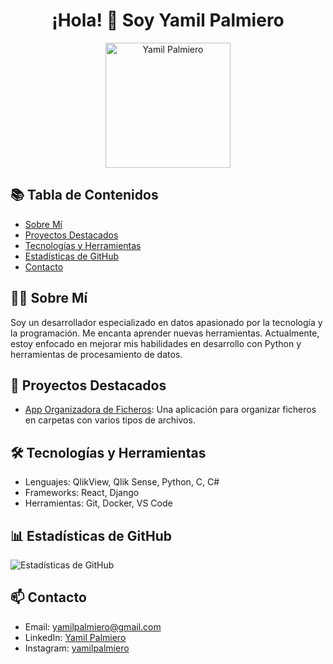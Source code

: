 <h1 align="center">¡Hola! 👋 Soy Yamil Palmiero</h1>
<p align="center">
  <img src="[URL_DE_TU_IMAGEN](https://media.licdn.com/dms/image/v2/D4D03AQEKJKtgQWvF6g/profile-displayphoto-shrink_200_200/profile-displayphoto-shrink_200_200/0/1689515345659?e=1754524800&v=beta&t=Kuf8iuzmFZWEDPc0OLT4z8iJ2GggI82Df6m_5irMJ9g)" alt="Yamil Palmiero" width="200"/>
</p>



## 📚 Tabla de Contenidos

- [Sobre Mí](#sobre-mí)
- [Proyectos Destacados](#proyectos-destacados)
- [Tecnologías y Herramientas](#tecnologías-y-herramientas)
- [Estadísticas de GitHub](#estadísticas-de-github)
- [Contacto](#contacto)



## 👨‍💻 Sobre Mí

Soy un desarrollador especializado en datos apasionado por la tecnología y la programación. Me encanta aprender nuevas herramientas. Actualmente, estoy enfocado en mejorar mis habilidades en desarrollo con Python y herramientas de procesamiento de datos.



## 🚀 Proyectos Destacados

- [App Organizadora de Ficheros]([https://github.com/usuario/proyecto1](https://github.com/yamilpalmiero/Automatizaciones_Python/tree/master/organizador_ficheros)): Una aplicación para organizar ficheros en carpetas con varios tipos de archivos.



## 🛠️ Tecnologías y Herramientas

- Lenguajes: QlikView, Qlik Sense, Python, C, C#
- Frameworks: React, Django
- Herramientas: Git, Docker, VS Code



## 📊 Estadísticas de GitHub

![Estadísticas de GitHub](https://github-readme-stats.vercel.app/api?username=yamilpalmiero&show_icons=true&theme=radical)



## 📫 Contacto

- Email: yamilpalmiero@gmail.com
- LinkedIn: [Yamil Palmiero](https://www.linkedin.com/in/yamil-palmiero/)
- Instagram: [yamilpalmiero](https://www.instagram.com/yamilpalmiero/#)


<!--
**yamilpalmiero/yamilpalmiero** is a ✨ _special_ ✨ repository because its `README.md` (this file) appears on your GitHub profile.

Here are some ideas to get you started:

- 🔭 I’m currently working on ...
- 🌱 I’m currently learning ...
- 👯 I’m looking to collaborate on ...
- 🤔 I’m looking for help with ...
- 💬 Ask me about ...
- 📫 How to reach me: ...
- 😄 Pronouns: ...
- ⚡ Fun fact: ...
-->
